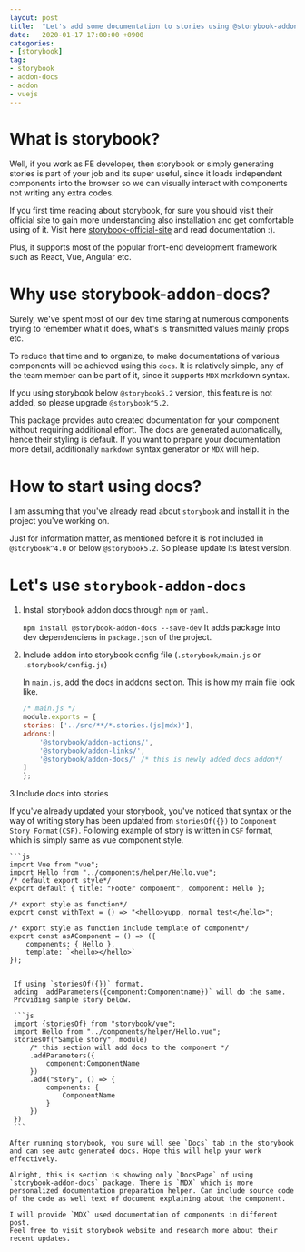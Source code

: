 ```yaml
---
layout: post
title:  "Let's add some documentation to stories using @storybook-addon-docs"
date:   2020-01-17 17:00:00 +0900
categories: 
- [storybook]
tag:
- storybook
- addon-docs
- addon
- vuejs
---
```


# What is storybook?

Well, if you work as FE developer, then storybook or simply generating stories is part of your job and its super useful, since it loads independent components into the browser so we can visually interact with components not writing any extra codes.

If you first time reading about storybook, for sure you should visit their official site to gain more understanding also installation and get comfortable using of it. Visit here [storybook-official-site](https://storybook.js.org/) and read documentation :).

Plus, it supports most of the popular front-end development framework such as React, Vue, Angular etc.

# Why use storybook-addon-docs?

Surely, we've spent most of our dev time staring at numerous components trying to remember what it does, what's is transmitted values mainly props etc.

To reduce that time and to organize, to make documentations of various components will be achieved using this `docs`. It is relatively simple, any of the team member can be part of it, since it supports `MDX` markdown syntax.

If you using storybook below `@storybook5.2` version, this feature is not added, so please upgrade `@storybook^5.2`.

This package provides auto created documentation for your component without requiring additional effort. The docs are generated automatically, hence their styling is default. If you want to prepare your documentation more detail, additionally `markdown` syntax generator or `MDX` will help.

# How to start using docs?

I am assuming that you've already read about `storybook` and install it in the project you've working on.

Just for information matter, as mentioned before it is not included in `@storybook^4.0` or below `@storybook5.2`. So please update its latest version.

# Let's use `storybook-addon-docs`

1. Install storybook addon docs through `npm` or `yaml`.
   
   `npm install @storybook-addon-docs --save-dev`
   It adds package into dev dependenciens in `package.json` of the project.
2. Include addon into storybook config file (`.storybook/main.js` or `.storybook/config.js`)


    In `main.js`, add the docs in addons section.
    This is how my main file look like.

    ```js
    /* main.js */
    module.exports = {
    stories: ['../src/**/*.stories.(js|mdx)'],
    addons:[
        '@storybook/addon-actions/',
        '@storybook/addon-links/',
        '@storybook/addon-docs/' /* this is newly added docs addon*/
    ]
    };
    ```


3.Include docs into stories

If you've already updated your storybook, you've noticed that syntax or the way of writing story has been updated from `storiesOf({})` to `Component Story Format(CSF)`. 
    Following example of story is written in `CSF` format, which is simply same as vue component style.
    
    ```js
    import Vue from "vue";
    import Hello from "../components/helper/Hello.vue";
    /* default export style*/
    export default { title: "Footer component", component: Hello };

    /* export style as function*/
    export const withText = () => "<hello>yupp, normal test</hello>";
    
    /* export style as function include template of component*/
    export const asAComponent = () => ({
        components: { Hello },
        template: `<hello></hello>`
    });
   ```

    If using `storiesOf({})` format, 
    adding `addParameters({component:Componentname})` will do the same.
    Providing sample story below.

    ```js
    import {storiesOf} from "storybook/vue";
    import Hello from "../components/helper/Hello.vue";
    storiesOf("Sample story", module)
        /* this section will add docs to the component */
        .addParameters({
            component:ComponentName
        })
        .add("story", () => {
            components: {
                ComponentName
            }
        })
    })
    ```

After running storybook, you sure will see `Docs` tab in the storybook and can see auto generated docs. Hope this will help your work effectively.

Alright, this is section is showing only `DocsPage` of using `storybook-addon-docs` package. There is `MDX` which is more personalized documentation preparation helper. Can include source code of the code as well text of document explaining about the component.

I will provide `MDX` used documentation of components in different post.
Feel free to visit storybook website and research more about their recent updates.
